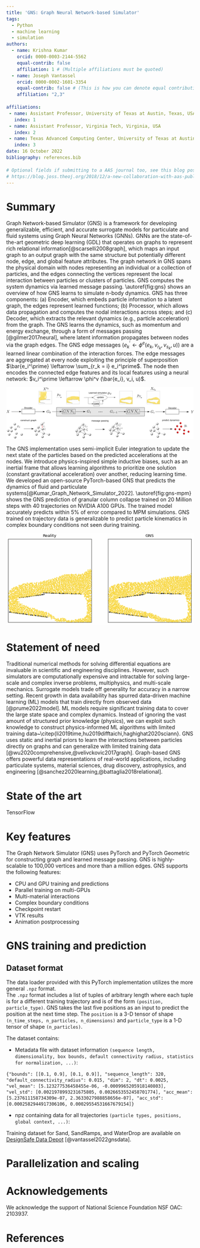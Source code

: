 ```yaml
---
title: 'GNS: Graph Neural Network-based Simulator'
tags:
  - Python
  - machine learning
  - simulation
authors:
  - name: Krishna Kumar
    orcid: 0000-0003-2144-5562
    equal-contrib: false
    affiliation: 1 # (Multiple affiliations must be quoted)
  - name: Joseph Vantassel
    orcid: 0000-0002-1601-3354
    equal-contrib: false # (This is how you can denote equal contributions between multiple authors)
    affiliation: "2,3"

affiliations:
 - name: Assistant Professor, University of Texas at Austin, Texas, USA
   index: 1
 - name: Assistant Professor, Virginia Tech, Virginia, USA
   index: 2
 - name: Texas Advanced Computing Center, University of Texas at Austin, Texas, USA
   index: 3
date: 16 October 2022
bibliography: references.bib

# Optional fields if submitting to a AAS journal too, see this blog post:
# https://blog.joss.theoj.org/2018/12/a-new-collaboration-with-aas-publishing
---
```


# Summary

Graph Network-based Simulator (GNS) is a framework for developing generalizable, efficient, and accurate surrogate models for particulate and fluid systems using Graph Neural Networks (GNNs).  GNNs are the state-of-the-art geometric deep learning (GDL) that operates on graphs to represent rich relational information[@scarselli2008graph], which maps an input graph to an output graph with the same structure but potentially different node, edge, and global feature attributes.  The graph network in GNS spans the physical domain with nodes representing an individual or a collection of particles, and the edges connecting the vertices represent the local interaction between particles or clusters of particles.  GNS computes the system dynamics via learned message passing.  \autoref{fig:gns} shows an overview of how GNS learns to simulate n-body dynamics.  GNS has three components: (a) Encoder, which embeds particle information to a latent graph, the edges represent learned functions; (b) Processor, which allows data propagation and computes the nodal interactions across steps; and (c) Decoder, which extracts the relevant dynamics (e.g., particle acceleration) from the graph.  The GNS learns the dynamics, such as momentum and energy exchange, through a form of messages passing [@gilmer2017neural], where latent information propagates between nodes via the graph edges.  The GNS edge messages  ($e^\prime_k \leftarrow \phi^e(e_k, v_{r_k}, v_{s_k}, u)$) are a learned linear combination of the interaction forces.  The edge messages are aggregated at every node exploiting the principle of superposition $\bar{e_i^\prime} \leftarrow \sum_{r_k = i} e_i^\prime$.  The node then encodes the connected edge features and its local features using a neural network: $v_i^\prime \leftarrow \phi^v (\bar{e_i}, v_i, u)$.  

![An overview of the graph network simulator (GNS).\label{fig:gns}](figs/gnn.png)

The GNS implementation uses semi-implicit Euler integration to update the next state of the particles based on the predicted accelerations at the nodes.  We introduce physics-inspired simple inductive biases, such as an inertial frame that allows learning algorithms to prioritize one solution (constant gravitational acceleration) over another, reducing learning time.  We developed an open-source PyTorch-based GNS that predicts the dynamics of fluid and particulate systems[@Kumar_Graph_Network_Simulator_2022].  \autoref{fig:gns-mpm} shows the GNS prediction of granular column collapse trained on 20 Million steps with 40 trajectories on NVIDIA A100 GPUs.  The trained model accurately predicts within 5\% of error compared to MPM simulations.  GNS trained on trajectory data is generalizable to predict particle kinematics in complex boundary conditions not seen during training.

![GNS prediction of granular flow on ramps, compared against MPM simulation.\label{fig:gns-mpm}](figs/gns-mpm.png)

# Statement of need

Traditional numerical methods for solving differential equations are invaluable in scientific and engineering disciplines.  However, such simulators are computationally expensive and intractable for solving large-scale and complex inverse problems, multiphysics, and multi-scale mechanics.  Surrogate models trade off generality for accuracy in a narrow setting.  Recent growth in data availability has spurred data-driven machine learning (ML) models that train directly from observed data [@prume2022model].  ML models require significant training data to cover the large state space and complex dynamics.  Instead of ignoring the vast amount of structured prior knowledge (physics), we can exploit such knowledge to construct physics-informed ML algorithms with limited training data~\citep{li2019time,hu2019difftaichi,haghighat2020sciann}.  GNS uses static and inertial priors to learn the interactions between particles directly on graphs and can generalize with limited training data [@wu2020comprehensive,@velivckovic2017graph].  Graph-based GNS offers powerful data representations of real-world applications, including particulate systems, material sciences, drug discovery, astrophysics, and engineering [@sanchez2020learning,@battaglia2018relational].

# State of the art

TensorFlow

# Key features 

The Graph Network Simulator (GNS) uses PyTorch and PyTorch Geometric for constructing graph and learned message passing. GNS is highly-scalable to 100,000 vertices and more than a million edges. GNS supports the following features:

- CPU and GPU training and predictions
- Parallel training on multi-GPUs
- Multi-material interactions
- Complex boundary conditions
- Checkpoint restart
- VTK results
- Animation postprocessing

# GNS training and prediction
## Dataset format
The data loader provided with this PyTorch implementation utilizes the more general `.npz` format.  
The `.npz` format includes a list of tuples of arbitrary length where each tuple is for a different training trajectory and is of the form `(position, particle_type)`.
GNS takes the last five positions as an input to predict the position at the next time step. 
The `position` is a 3-D tensor of shape `(n_time_steps, n_particles, n_dimensions)` and `particle_type` is a 1-D tensor of shape `(n_particles)`.  

The dataset contains:

* Metadata file with dataset information `(sequence length, dimensionality, box bounds, default connectivity radius, statistics for normalization, ...)`:

```
{"bounds": [[0.1, 0.9], [0.1, 0.9]], "sequence_length": 320, "default_connectivity_radius": 0.015, "dim": 2, "dt": 0.0025, "vel_mean": [5.123277536458455e-06, -0.0009965205918140803], "vel_std": [0.0021978993231675805, 0.0026653552458701774], "acc_mean": [5.237611158734309e-07, 2.3633027988858656e-07], "acc_std": [0.0002582944917306106, 0.00029554531667679154]}
```
* npz containing data for all trajectories `(particle types, positions, global context, ...)`:

Training dataset for Sand, SandRamps, and WaterDrop are available on [DesignSafe Data Depot](https://www.designsafe-ci.org/data/browser/public/designsafe.storage.published/PRJ-3702) [@vantassel2022gnsdata].

# Parallelization and scaling

# Acknowledgements

We acknowledge the support of National Science Foundation NSF OAC: 2103937.

# References